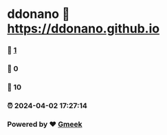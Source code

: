 # ddonano :link: https://ddonano.github.io 
### :page_facing_up: [1](https://ddonano.github.io/tag.html) 
### :speech_balloon: 0 
### :hibiscus: 10 
### :alarm_clock: 2024-04-02 17:27:14 
### Powered by :heart: [Gmeek](https://github.com/Meekdai/Gmeek)
